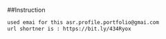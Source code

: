 ##Instruction
```bash
used emai for this asr.profile.portfolio@gmai.com
url shortner is : https://bit.ly/434Ryox
```
